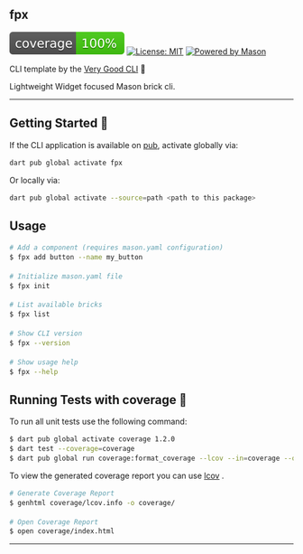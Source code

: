 ## fpx

![coverage][coverage_badge]
[![License: MIT][license_badge]][license_link]
[![Powered by Mason](https://img.shields.io/endpoint?url=https%3A%2F%2Ftinyurl.com%2Fmason-badge)](https://github.com/felangel/mason)



CLI template by the [Very Good CLI][very_good_cli_link] 🤖

Lightweight Widget focused Mason brick cli.

---

## Getting Started 🚀

If the CLI application is available on [pub](https://pub.dev), activate globally via:

```sh
dart pub global activate fpx
```

Or locally via:

```sh
dart pub global activate --source=path <path to this package>
```

## Usage

```sh
# Add a component (requires mason.yaml configuration)
$ fpx add button --name my_button

# Initialize mason.yaml file
$ fpx init

# List available bricks
$ fpx list

# Show CLI version
$ fpx --version

# Show usage help
$ fpx --help
```

## Running Tests with coverage 🧪

To run all unit tests use the following command:

```sh
$ dart pub global activate coverage 1.2.0
$ dart test --coverage=coverage
$ dart pub global run coverage:format_coverage --lcov --in=coverage --out=coverage/lcov.info
```

To view the generated coverage report you can use [lcov](https://github.com/linux-test-project/lcov)
.

```sh
# Generate Coverage Report
$ genhtml coverage/lcov.info -o coverage/

# Open Coverage Report
$ open coverage/index.html
```

---

[coverage_badge]: coverage_badge.svg
[license_badge]: https://img.shields.io/badge/license-MIT-blue.svg
[license_link]: https://opensource.org/licenses/MIT
[very_good_analysis_badge]: https://img.shields.io/badge/style-very_good_analysis-B22C89.svg
[very_good_analysis_link]: https://pub.dev/packages/very_good_analysis
[very_good_cli_link]: https://github.com/VeryGoodOpenSource/very_good_cli